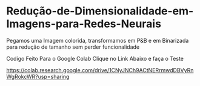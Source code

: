 # Redução-de-Dimensionalidade-em-Imagens-para-Redes-Neurais

Pegamos uma Imagem colorida, transformamos em P&amp;B e em Binarizada para redução de tamanho sem perder funcionalidade

Codigo Feito Para o Google Colab
Clique no Link Abaixo e faça o Teste

https://colab.research.google.com/drive/1CNyJNCh9ACtNERrmwdDBVyRnWgRokcWR?usp=sharing
